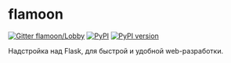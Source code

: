 # flamoon

[![Gitter flamoon/Lobby](https://badges.gitter.im/flamoon/Lobby.svg)](https://gitter.im/japronto/Lobby)
[![PyPI](https://img.shields.io/pypi/v/flamoon.svg)](https://pypi.python.org/pypi/flamoon)
[![PyPI version](https://img.shields.io/pypi/pyversions/flamoon.svg)](https://pypi.python.org/pypi/flamoon/)

Надстройка над Flask, для быстрой и удобной web-разработки.
